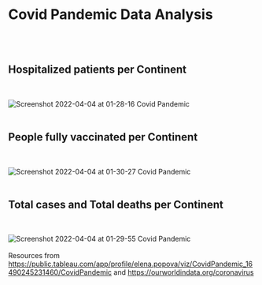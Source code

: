 # Covid Pandemic Data Analysis
<br/>
<br/>

## Hospitalized patients per Continent
<br/>

![Screenshot 2022-04-04 at 01-28-16 Covid Pandemic](https://user-images.githubusercontent.com/75258625/161451550-52f1fd7e-26dd-433e-8b0f-2c386d12291d.png)
<br/>
<br/>

## People fully vaccinated per Continent
<br/>

![Screenshot 2022-04-04 at 01-30-27 Covid Pandemic](https://user-images.githubusercontent.com/75258625/161451558-2a9e80a0-2f56-4447-b174-5d65c960171b.png)
<br/>
<br/>


## Total cases and Total deaths per Continent
<br/>

![Screenshot 2022-04-04 at 01-29-55 Covid Pandemic](https://user-images.githubusercontent.com/75258625/161451554-ed177097-d780-47db-801f-b2541d04a549.png)
<br/>
<br/>
Resources from https://public.tableau.com/app/profile/elena.popova/viz/CovidPandemic_16490245231460/CovidPandemic and https://ourworldindata.org/coronavirus 
